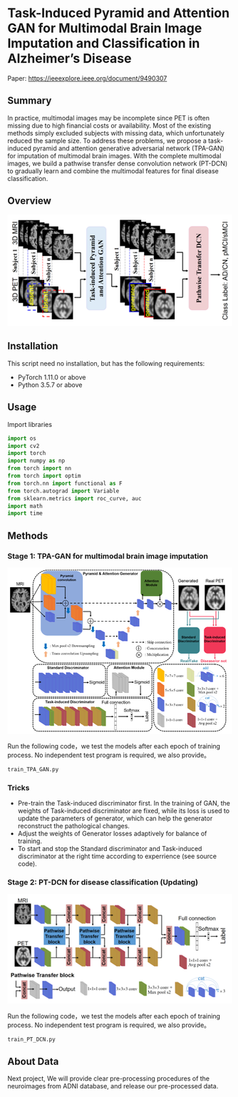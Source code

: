 # Task-Induced Pyramid and Attention GAN for Multimodal Brain Image Imputation and Classification in Alzheimer’s Disease
Paper: https://ieeexplore.ieee.org/document/9490307

## Summary

In practice, multimodal images may be incomplete since PET is often missing due to high financial costs or availability. Most of the existing methods simply excluded subjects with missing data, which unfortunately reduced the sample size. To address these problems, we propose a task-induced pyramid and attention generative adversarial network (TPA-GAN) for imputation of multimodal brain images. With the complete multimodal images, we build a pathwise transfer dense convolution network (PT-DCN) to gradually learn and combine the multimodal features for final disease classification.

## Overview
![Fig1.png](https://github.com/xiaoxingxingkz/TPA-GAN/blob/main/Figure_in_paper/Fig1.png)


## Installation

This script need no installation, but has the following requirements:
* PyTorch 1.11.0 or above
* Python 3.5.7 or above

## Usage

Import libraries

```python
import os
import cv2
import torch
import numpy as np
from torch import nn
from torch import optim
from torch.nn import functional as F 
from torch.autograd import Variable
from sklearn.metrics import roc_curve, auc
import math
import time
```
## Methods
### Stage 1: TPA-GAN for multimodal brain image imputation
![Fig2.png](https://github.com/xiaoxingxingkz/TPA-GAN/blob/main/Figure_in_paper/Fig2.png)

Run the following code，we test the models after each epoch of training process. No independent test program is required, we also provide。
```python
train_TPA_GAN.py
```
### Tricks
* Pre-train the Task-induced discriminator first. In the training of GAN, the weights of Task-induced discriminator are fixed, while its loss is used to update the parameters of generator, which can help the generator reconstruct the pathological changes.
* Adjust the weights of Generator losses adaptively for balance of training.
* To start and stop the Standard discriminator and Task-induced discriminator at the right time according to experrience (see source code).

### Stage 2: PT-DCN for disease classification (Updating)
![Fig3.png](https://github.com/xiaoxingxingkz/TPA-GAN/blob/main/Figure_in_paper/Fig3.png)


Run the following code，we test the models after each epoch of training process. No independent test program is required, we also provide。
```python
train_PT_DCN.py
```
## About Data
Next project, We will provide clear pre-processing procedures of the neuroimages from ADNI database, and release our pre-processed data.

